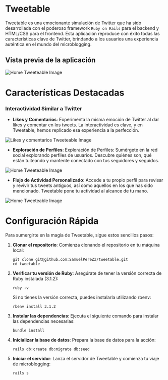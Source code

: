 # Tweetable

Tweetable es una emocionante simulación de Twitter que ha sido desarrollada con el poderoso framework `Ruby on Rails` para el backend y HTML/CSS para el frontend. Esta aplicación reproduce con éxito todas las características clave de Twitter, brindando a los usuarios una experiencia auténtica en el mundo del microblogging.

## Vista previa de la aplicación

 ![Home Tweeteable Image](https://i.imgur.com/wd5fPuD.png)
 
# Características Destacadas

### Interactividad Similar a Twitter

- **Likes y Comentarios**: Experimenta la misma emoción de Twitter al dar likes y comentar en los tweets. La interactividad es clave, y en Tweetable, hemos replicado esa experiencia a la perfección.

 ![Likes y comentarios Tweeteable Image](https://i.imgur.com/Ki1hIc0.png)

- **Exploración de Perfiles**: Exploración de Perfiles: Sumérgete en la red social explorando perfiles de usuarios. Descubre quiénes son, qué están tuiteando y mantente conectado con tus seguidores y seguidos.

 ![Home Tweeteable Image](https://i.imgur.com/NZDEuTf.png)

- **Flujo de Actividad Personalizado**: Accede a tu propio perfil para revisar y revivir tus tweets antiguos, así como aquellos en los que has sido mencionado. Tweetable pone tu actividad al alcance de tu mano.

 ![Home Tweeteable Image](https://i.imgur.com/3EqtUIr.png)

# Configuración Rápida

Para sumergirte en la magia de Tweetable, sigue estos sencillos pasos:

1. **Clonar el repositorio**: Comienza clonando el repositorio en tu máquina local:

   ```shell
   git clone git@github.com:SamuelPereZz/tweetable.git
   cd tweetable
   ```


2. **Verificar tu versión de Ruby**: Asegúrate de tener la versión correcta de Ruby instalada (3.1.2):

   ```shell
   ruby -v
   ```      
   Si no tienes la versión correcta, puedes instalarla utilizando rbenv:
   
   ```shell
   rbenv install 3.1.2
   ```
   
4. **Instalar las dependencias**: Ejecuta el siguiente comando para instalar las dependencias necesarias:

   ```shell
   bundle install
   ```

5. **Inicializar la base de datos**: Prepara la base de datos para la acción:

   ```shell
   rails db:create db:migrate db:seed
   ```

6. **Iniciar el servidor**: Lanza el servidor de Tweetable y comienza tu viaje de microblogging:

   ```shell
   rails s
   ```


